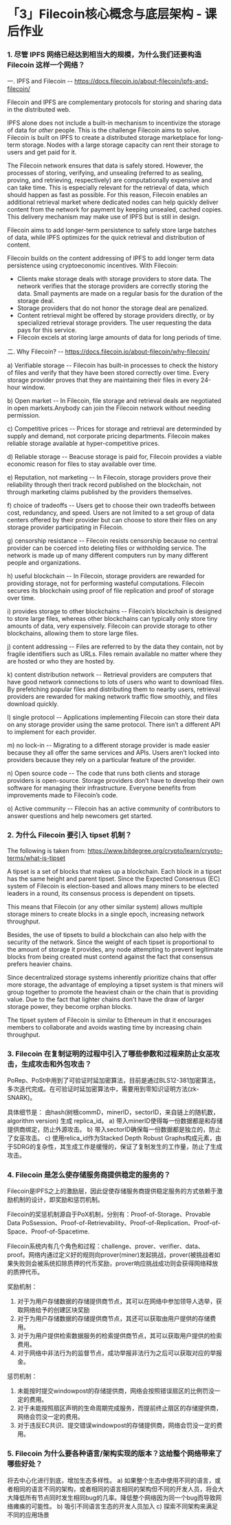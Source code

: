 # 「3」Filecoin核心概念与底层架构 - 课后作业

### 1. 尽管 IPFS 网络已经达到相当大的规模，为什么我们还要构造 Filecoin 这样一个网络？
一. IPFS and Filecoin -- https://docs.filecoin.io/about-filecoin/ipfs-and-filecoin/

Filecoin and IPFS are complementary protocols for storing and sharing data in the distributed web. 

IPFS alone does not include a built-in mechanism to incentivize the storage of data for *other* people. This is the challenge Filecoin aims to solve. Filecoin is built on IPFS to create a distributed storage marketplace for long-term storage. Nodes with a large storage capacity can rent their storage to users and get paid for it.

The Filecoin network ensures that data is safely stored. However, the processes of storing, verifying, and unsealing (referred to as sealing, proving, and retrieving, respectively) are computationally expensive and can take time. This is especially relevant for the retrieval of data, which should happen as fast as possible. For this reason, Filecoin enables an additional retrieval market where dedicated nodes can help quickly deliver content from the network for payment by keeping unsealed, cached copies. This delivery mechanism may make use of IPFS but is still in design.

Filecoin aims to add longer-term persistence to safely store large batches of data, while IPFS optimizes for the quick retrieval and distribution of content.

Filecoin builds on the content addressing of IPFS to add longer term data persistence using cryptoeconomic incentives. With Filecoin:
 * Clients make storage deals with storage providers to store data. The network verifies that the storage providers are correctly storing the data. Small payments are made on a regular basis for the duration of the storage deal.
 * Storage providers that do not honor the storage deal are penalized.
 * Content retrieval might be offered by storage providers directly, or by specialized retrieval storage providers. The user requesting the data pays for this service.
 * Filecoin excels at storing large amounts of data for long periods of time.

二. Why Filecoin? -- https://docs.filecoin.io/about-filecoin/why-filecoin/

a) Verifiable storage -- Filecoin has built-in processes to check the history of files and verify that they have been stored correctly over time. Every storage provider proves that they are maintaining their files in every 24-hour window.

b) Open market -- In Filecoin, file storage and retrieval deals are negotiated in open markets.Anybody can join the Filecoin network without needing permission.

c) Competitive prices -- Prices for storage and retrieval are determinded by supply and demand, not corporate pricing departments. Filecoin makes reliable storage available at hyper-competitive prices.

d) Reliable storage -- Beacuse storage is paid for, Filecoin provides a viable economic reason for files to stay available over time.

e) Reputation, not marketing -- In Filecoin, storage providers prove their reliability through theri track record published on the blockchain, not through marketing claims published by the providers themselves.

f) choice of tradeoffs -- Users get to choose their own tradeoffs between cost, redundancy, and speed. Users are not limited to a set group of data centers offered by their provider but can choose to store their files on any storage provider participating in Filecoin.

g) censorship resistance -- Filecoin resists censorship because no central provider can be coerced into deleting files or withholding service. The network is made up of many different computers run by many different people and organizations.

h) useful blockchain -- In Filecoin, storage providers are rewarded for providing storage, not for performing wasteful computations. Filecoin secures its blockchain using proof of file replication and proof of storage over time. 

i) provides storage to other blockchains -- Filecoin’s blockchain is designed to store large files, whereas other blockchains can typically only store tiny amounts of data, very expensively. Filecoin can provide storage to other blockchains, allowing them to store large files.

j) content addressing -- Files are referred to by the data they contain, not by fragile identifiers such as URLs. Files remain available no matter where they are hosted or who they are hosted by. 

k) content distribution network -- Retrieval providers are computers that have good network connections to lots of users who want to download files. By prefetching popular files and distributing them to nearby users, retrieval providers are rewarded for making network traffic flow smoothly, and files download quickly.

l) single protocol -- Applications implementing Filecoin can store their data on any storage provider using the same protocol. There isn’t a different API to implement for each provider. 

m) no lock-in -- Migrating to a different storage provider is made easier because they all offer the same services and APIs. Users aren’t locked into providers because they rely on a particular feature of the provider. 

n) Open source code -- The code that runs both clients and storage providers is open-source. Storage providers don’t have to develop their own software for managing their infrastructure. Everyone benefits from improvements made to Filecoin’s code.

o) Active community -- Filecoin has an active community of contributors to answer questions and help newcomers get started. 

### 2. 为什么 Filecoin 要引入 tipset 机制？
The following is taken from: https://www.bitdegree.org/crypto/learn/crypto-terms/what-is-tipset

A tipset is a set of blocks that makes up a blockchain. Each block in a tipset has the same height and parent tipset.  Since the Expected Consensus (EC) system of Filecoin is election-based and allows many miners to be elected leaders in a round, its consensus process is dependent on tipsets.

This means that Filecoin (or any other similar system) allows multiple storage miners to create blocks in a single epoch, increasing network throughput.

Besides, the use of tipsets to build a blockchain can also help with the security of the network. Since the weight of each tipset is proportional to the amount of storage it provides, any node attempting to prevent legitimate blocks from being created must contend against the fact that consensus prefers heavier chains.

Since decentralized storage systems inherently prioritize chains that offer more storage, the advantage of employing a tipset system is that miners will group together to promote the heaviest chain or the chain that is providing value. Due to the fact that lighter chains don't have the draw of larger storage power, they become orphan blocks.

The tipset system of Filecoin is similar to Ethereum in that it encourages members to collaborate and avoids wasting time by increasing chain throughput.

### 3. Filecoin 在复制证明的过程中引入了哪些参数和过程来防止女巫攻击，生成攻击和外包攻击？
PoRep、PoSt中用到了可验证时延加密算法，目前是通过BLS12-381加密算法，多次迭代完成。在可验证时延加密算法中，需要用到零知识证明方法(zk-SNARK)。

具体细节是：
由hash(树根commD，minerID，sectorID，来自链上的随机数，algorithm version) 生成 replica_id。
a) 带入minerID使得每一份数据都是和存储提供商绑定，防止外源攻击。
b) 带入sectorID确保每一份数据都是独立的，防止了女巫攻击。
c) 使用relica_id作为Stacked Depth Robust Graphs构成元素，由于SDRG的复杂性，其生成工作是缓慢的，保证了复制发生的工作量，防止了生成攻击。

### 4. Filecoin 是怎么使存储服务商提供稳定的服务的？
Filecoin是IPFS之上的激励层，因此促使存储服务商提供稳定服务的方式依赖于激励机制的设计，即奖励和惩罚机制。

Filecoin的奖惩机制源自于PoX机制，分别有：Proof-of-Storage、Provable Data PoSsession、Proof-of-Retrievability、Proof-of-Replication、Proof-of-Space、Proof-of-Spacetime.

Filecoin系统内有几个角色和过程：challenge、prover、verifier、data、proof。网络内通过定义好的规则向prover(miner)发起挑战，prover(被挑战者如果失败则会被系统扣除质押的代币奖励，prover响应挑战成功则会获得网络释放的质押代币。

奖励机制：
1. 对于为用户存储数据的存储提供商节点，其可以在网络中参加领导人选举，获取网络给予的创建区块奖励
2. 对于为用户存储数据的存储提供商节点，其还可以获取由用户提供的存储费用。
3. 对于为用户提供检索数据服务的检索提供商节点，其可以获取用户提供的检索费用。
4. 对于网络中非法行为的监督节点，成功举报非法行为之后可以获取对应的举报金。

惩罚机制：
1. 未能按时提交windowpost的存储提供商，网络会按照错误扇区的比例罚没一定的费用。
2. 对于未能按照扇区声明的生命周期完成服务，而提前终止扇区的存储提供商，网络会罚没一定的费用。
3. 对于违反EC共识、提交错误windowpost的存储提供商，网络会罚没一定的费用。

### 5. Filecoin 为什么要各种语言/架构实现的版本？这给整个网络带来了哪些好处？
将去中心化进行到底，增加生态多样性。
a) 如果整个生态中使用不同的语言，或者相同的语言不同的架构，或者相同的语言相同的架构但不同的开发人员，将会大大降低所有节点同时发生相同bug的几率。降低整个网络因为同一个bug而导致网络瘫痪的可能性。
b) 吸引不同语言生态的开发人员加入
c) 探索不同架构来满足不同的应用场景
